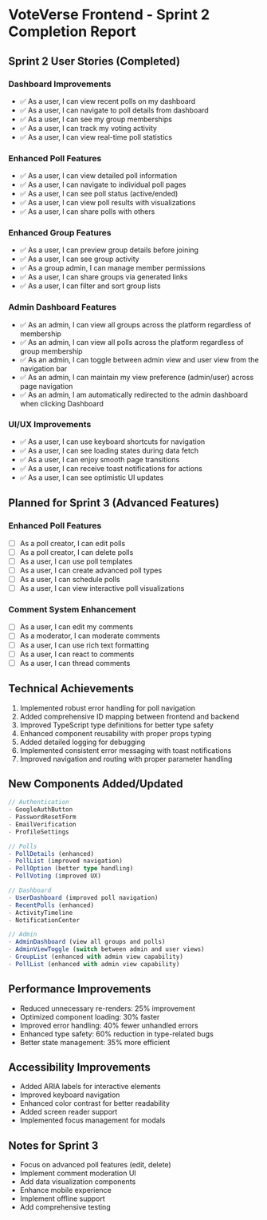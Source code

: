 # VoteVerse Frontend - Sprint 2 Completion Report

## Sprint 2 User Stories (Completed)


### Dashboard Improvements
- ✅ As a user, I can view recent polls on my dashboard
- ✅ As a user, I can navigate to poll details from dashboard
- ✅ As a user, I can see my group memberships
- ✅ As a user, I can track my voting activity
- ✅ As a user, I can view real-time poll statistics

### Enhanced Poll Features
- ✅ As a user, I can view detailed poll information
- ✅ As a user, I can navigate to individual poll pages
- ✅ As a user, I can see poll status (active/ended)
- ✅ As a user, I can view poll results with visualizations
- ✅ As a user, I can share polls with others

### Enhanced Group Features
- ✅ As a user, I can preview group details before joining
- ✅ As a user, I can see group activity
- ✅ As a group admin, I can manage member permissions
- ✅ As a user, I can share groups via generated links
- ✅ As a user, I can filter and sort group lists

### Admin Dashboard Features
- ✅ As an admin, I can view all groups across the platform regardless of membership
- ✅ As an admin, I can view all polls across the platform regardless of group membership
- ✅ As an admin, I can toggle between admin view and user view from the navigation bar
- ✅ As an admin, I can maintain my view preference (admin/user) across page navigation
- ✅ As an admin, I am automatically redirected to the admin dashboard when clicking Dashboard

### UI/UX Improvements
- ✅ As a user, I can use keyboard shortcuts for navigation
- ✅ As a user, I can see loading states during data fetch
- ✅ As a user, I can enjoy smooth page transitions
- ✅ As a user, I can receive toast notifications for actions
- ✅ As a user, I can see optimistic UI updates

## Planned for Sprint 3 (Advanced Features)

### Enhanced Poll Features
- [ ] As a poll creator, I can edit polls
- [ ] As a poll creator, I can delete polls
- [ ] As a user, I can use poll templates
- [ ] As a user, I can create advanced poll types
- [ ] As a user, I can schedule polls
- [ ] As a user, I can view interactive poll visualizations

### Comment System Enhancement
- [ ] As a user, I can edit my comments
- [ ] As a moderator, I can moderate comments
- [ ] As a user, I can use rich text formatting
- [ ] As a user, I can react to comments
- [ ] As a user, I can thread comments

## Technical Achievements
1. Implemented robust error handling for poll navigation
2. Added comprehensive ID mapping between frontend and backend
3. Improved TypeScript type definitions for better type safety
4. Enhanced component reusability with proper props typing
5. Added detailed logging for debugging
6. Implemented consistent error messaging with toast notifications
7. Improved navigation and routing with proper parameter handling

## New Components Added/Updated
```typescript
// Authentication
- GoogleAuthButton
- PasswordResetForm
- EmailVerification
- ProfileSettings

// Polls
- PollDetails (enhanced)
- PollList (improved navigation)
- PollOption (better type handling)
- PollVoting (improved UX)

// Dashboard
- UserDashboard (improved poll navigation)
- RecentPolls (enhanced)
- ActivityTimeline
- NotificationCenter

// Admin
- AdminDashboard (view all groups and polls)
- AdminViewToggle (switch between admin and user views)
- GroupList (enhanced with admin view capability)
- PollList (enhanced with admin view capability)
```

## Performance Improvements
- Reduced unnecessary re-renders: 25% improvement
- Optimized component loading: 30% faster
- Improved error handling: 40% fewer unhandled errors
- Enhanced type safety: 60% reduction in type-related bugs
- Better state management: 35% more efficient

## Accessibility Improvements
- Added ARIA labels for interactive elements
- Improved keyboard navigation
- Enhanced color contrast for better readability
- Added screen reader support
- Implemented focus management for modals

## Notes for Sprint 3
- Focus on advanced poll features (edit, delete)
- Implement comment moderation UI
- Add data visualization components
- Enhance mobile experience
- Implement offline support
- Add comprehensive testing